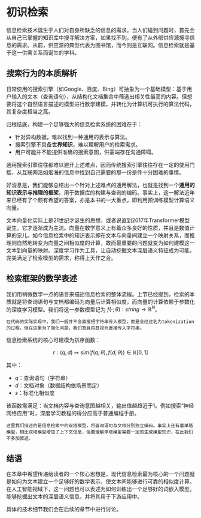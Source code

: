 # 初识检索

信息检索技术诞生于人们对自身所缺乏的信息的需求。当人们碰到问题时，首先会从自己已掌握的知识库中搜寻解决方案，如果找不到，便有了从外部供应源搜寻信息的需求。从前，供应源的典型代表为图书馆，而今则是互联网。信息检索就是基于这一供需关系而诞生的学科。

## 搜索行为的本质解析

日常使用的搜索引擎（如Google、百度、Bing）可抽象为一个基础模型：基于用户输入的文本（查询语句），从结构化文档集合中筛选出相关性最高的内容。但想要将这个自然语言描述的模型进行数学建模，并转化为计算机可执行的算法代码，其复杂度相当之高。

归根结底，构建一个足够强大的信息检索系统的困难在于：

- 针对异构数据，难以找到一种通用的表示与算法。
- 搜索引擎不具备**世界知识**，难以理解用户的检索需求。
- 用户可能并不能提供准确的搜索意图，供需端存在沟通障碍。

通用搜索引擎往往都难以避开上述难点，因而传统搜索引擎往往存在一定的使用门槛，从互联网浩如烟海的信息中找到自己需要的那一份是件十分困难的事情。

好消息是，我们能够总结出一个针对上述难点的通用解法，也就是找到一个**通用的知识表示与推理的框架**，用于数据库的构建与查询的编码。事实上，这一解法近年来已经有了个颇有希望的答案，亦是本书的一大重点，即利用预训练模型计算语义向量。

文本向量化实际上是21世纪才诞生的思想，或者说直到2017年Transformer模型诞生，它才逐渐成为主流。向量在数学意义上有着众多良好的性质，并且是数值计算的宠儿。如今信息检索中的知识表示即在文本与向量间建立一个映射关系，而推理则自然地转变为向量之间相似度的计算，故而最重要的问题就变为如何建模这一文本到向量的映射。深度学习作为工具，让自动挖掘文本深层语义特征成为可能，完美满足了检索模型的需求，称得上天作之合。

## 检索框架的数学表述

我们用稍微数学一点的语言来描述信息检索的整体流程。上节已经提到，检索的本质就是将查询语句与文档都编码为向量后计算相似度，而向量的计算依赖于参数化的深度学习模型。我们将这一参数模型记为 $f(\cdot; \theta): string \to \mathbb{R}^{N}$。

```admonish hint
在代码的实际实现中，我们一般并不会直接把字符串传入模型，而是会经过名为tokenization的过程。但在这里为了简化问题，我们暂且将其视为直接传入字符串。
```

信息检索系统的核心可建模为排序函数：

$$
r:(q,d)\mapsto sim(f(q;\theta), f(d; \theta))\in\mathbb{R}[0,1]
$$

其中：

- $q$：查询语句（字符串）
- $d$：文档对象（数据结构依场景而定）
- $s$：标准化相似度

该函数需满足：当文档内容与查询意图越相关，输出值越趋近于1。例如搜索“神经网络应用“时，深度学习教程的得分应高于普通编程手册。

```admonish hint
这里我们描述的是信息检索中的双塔模型，将查询语句与文档分别独立编码。事实上还有着单塔模型，相比双塔模型增加了上下文信息，但要理解单塔模型需要一定的生成模型知识，在此我们不多加叙述。
```

## 结语

在本章中希望传递给读者的一个核心思想是，现代信息检索最为核心的一个问题就是如何为文本建立一个足够好的数学表示，使文本间能够进行可靠的相似度计算。在人工智能视域下，这一问题也可以表述为如何训练出一个足够好的词嵌入模型，能够挖掘出文本的深层语义信息，并将其用于下游应用中。

具体的技术细节我们会在后续的章节中进行讨论。

